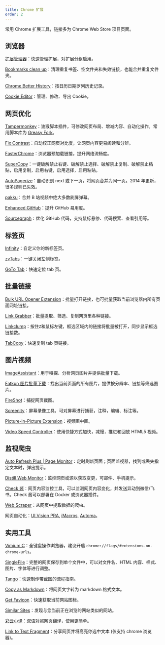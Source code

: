 ```yaml
---
title: Chrome 扩展
order: 2
---
```



常用 Chrome 扩展工具，链接多为 Chrome Web Store 项目页面。

## 浏览器

[扩展管理器](https://chrome.google.com/webstore/detail/extension-manager/gjldcdngmdknpinoemndlidpcabkggco)：快速管理扩展，对扩展分组启用。

[Bookmarks clean up](https://chrome.google.com/webstore/detail/bookmarks-clean-up/oncbjlgldmiagjophlhobkogeladjijl)：清理重复书签、空文件夹和失效链接，也能合并重复文件夹。

[Chrome Better History](https://chrome.google.com/webstore/detail/view-chrome-history/oiginoblioefjckppeefcofmkkhgbdfc)：按日历日期罗列历史记录。

[Cookie Editor](https://chrome.google.com/webstore/detail/cookie-editor/iphcomljdfghbkdcfndaijbokpgddeno)：管理、修改、导出 Cookie。

## 网页优化

[Tampermonkey](https://chrome.google.com/webstore/detail/tampermonkey/dhdgffkkebhmkfjojejmpbldmpobfkfo)：油猴脚本插件，可修改网页布局、增减内容、自动化操作，常用脚本库为 [Greasy Fork](https://greasyfork.org/zh-CN)。

[Fix Contrast](https://chrome.google.com/webstore/detail/fix-contrast/pbbcgecjmpkglppfjjggkkbhdnlemhkg)：自动校正网页对比度，让网页内容更易阅读和分辨。

[FasterChrome](https://chrome.google.com/webstore/detail/fasterchrome/nmgpnfccjfjhdenioncabecepjcmdnjg)：浏览器预加载链接，提升网络流畅度。

[SuperCopy](https://chrome.google.com/webstore/detail/supercopy-enable-copy/onepmapfbjohnegdmfhndpefjkppbjkm)：一键破解禁止右键、破解禁止选择、破解禁止复制、破解禁止粘贴，启用复制，启用右键，启用选择，启用粘贴。

[AutoPagerize](https://chrome.google.com/webstore/detail/autopagerize/igiofjhpmpihnifddepnpngfjhkfenbp)：自动识别 next 或下一页，将网页合并为同一页。2014 年更新，很多规则已失效。

[pakku](https://chrome.google.com/webstore/detail/pakku%EF%BC%9A%E5%93%94%E5%93%A9%E5%93%94%E5%93%A9%E5%BC%B9%E5%B9%95%E8%BF%87%E6%BB%A4%E5%99%A8/jklfcpboamajpiikgkbjcnnnnooefbhh)：合并 B 站视频中绝大多数刷屏弹幕。

[Enhanced GitHub](https://chrome.google.com/webstore/detail/enhanced-github/anlikcnbgdeidpacdbdljnabclhahhmd)：提升 GitHub 易用度。

[Sourcegraph](https://chrome.google.com/webstore/detail/sourcegraph/dgjhfomjieaadpoljlnidmbgkdffpack)：优化 GitHub 代码，支持鼠标悬停、代码搜索、查看引用等。

## 标签页

[Infinity](https://chrome.google.com/webstore/detail/infinity-new-tab-pro/nnnkddnnlpamobajfibfdgfnbcnkgngh)：自定义你的新标签页。

[zvTabs](https://chrome.google.com/webstore/detail/zvtabs%E4%B8%80%E9%94%AE%E5%85%B3%E9%97%AD%E5%B7%A6%E4%BE%A7%E6%A0%87%E7%AD%BE/aelfgfndnhaiicaahkbpmgbbnflnbejb)：一键关闭左侧标签。

[GoTo Tab](https://chrome.google.com/webstore/detail/goto-tab/hjfkaobgkmaeomgdhmhhipdbjdhhjkoi)：快速定位 tab 页。

## 批量链接

[Bulk URL Opener Extension](https://chrome.google.com/webstore/detail/bulk-url-opener-extension/hgenngnjgfkdggambccohomebieocekm)：批量打开链接，也可批量获取当前浏览器内所有页面网址链接。

[Link Grabber](https://chrome.google.com/webstore/detail/link-grabber/caodelkhipncidmoebgbbeemedohcdma)：批量提取、筛选、复制网页里各种链接。

[Linkclump](https://chrome.google.com/webstore/detail/linkclump/lfpjkncokllnfokkgpkobnkbkmelfefj)：按住`Z`和鼠标左键，框选区域内的链接将批量被打开，同步显示框选链接数。

[TabCopy](https://chrome.google.com/webstore/detail/tabcopy/micdllihgoppmejpecmkilggmaagfdmb)：快速复制 tab 页链接。

## 图片视频

[ImageAssistant](https://chrome.google.com/webstore/detail/imageassistant-batch-imag/dbjbempljhcmhlfpfacalomonjpalpko)：用于嗅探、分析网页图片并提供批量下载。

[Fatkun 图片批量下载](https://chrome.google.com/webstore/detail/fatkun-batch-download-ima/nnjjahlikiabnchcpehcpkdeckfgnohf)：找出当前页面的所有图片，提供按分辨率、链接等筛选图片。

[FireShot](https://chrome.google.com/webstore/detail/take-webpage-screenshots/mcbpblocgmgfnpjjppndjkmgjaogfceg)：捕捉网页截图。

[Screenity](https://chrome.google.com/webstore/detail/screenity-screen-recorder/kbbdabhdfibnancpjfhlkhafgdilcnji)：屏幕录像工具，可对屏幕进行捕获，注释，编辑、标注等。

[Picture-in-Picture Extension](https://chrome.google.com/webstore/detail/picture-in-picture-extens/hkgfoiooedgoejojocmhlaklaeopbecg)：视频画中画。

[Video Speed Controller](https://chrome.google.com/webstore/detail/video-speed-controller/nffaoalbilbmmfgbnbgppjihopabppdk)：使用快捷方式加快，减慢，推进和回放 HTML5 视频。

## 监视爬虫

[Auto Refresh Plus | Page Monitor](https://chrome.google.com/webstore/detail/auto-refresh-plus-page-mo/hgeljhfekpckiiplhkigfehkdpldcggm)：定时刷新页面；页面监视器，找到或丢失指定文本时，弹出提示。

[Distill Web Monitor](https://chrome.google.com/webstore/detail/distill-web-monitor/inlikjemeeknofckkjolnjbpehgadgge)：监控网页或源以获取变更，可邮件、手机提示。

[Check 酱](https://github.com/easychen/checkchan-dist)：网页内容监控工具，可以监测网页内容变化，并发送异动到微信/飞书。Check 酱可以部署在 Docker 或浏览器插件。

[Web Scraper](https://chrome.google.com/webstore/detail/web-scraper-free-web-scra/jnhgnonknehpejjnehehllkliplmbmhn)：从网页中提取数据的爬虫。

网页自动化：[UI.Vision PRA](https://chrome.google.com/webstore/detail/uivision-rpa/gcbalfbdmfieckjlnblleoemohcganoc), [iMacros](https://chrome.google.com/webstore/detail/imacros-for-chrome/cplklnmnlbnpmjogncfgfijoopmnlemp), [Automa](https://www.appinn.com/automa/)。

## 实用工具

[Vimium C](https://github.com/gdh1995/vimium-c/blob/master/README-zh.md)：全键盘操作浏览器，建议开启 `chrome://flags/#extensions-on-chrome-urls`。

[SingleFile](https://chrome.google.com/webstore/detail/singlefile/mpiodijhokgodhhofbcjdecpffjipkle/)：完整的网页保存到单个文件中，可以对文件名、HTML 内容、样式、图片、字体等进行调整。

[Tango](https://chrome.google.com/webstore/detail/tango/lggdbpblkekjjbobadliahffoaobaknh/)：快速制作带截图的流程指南。

[Copy as Markdown](https://chrome.google.com/webstore/detail/copy-as-markdown/nlaionblcaejecbkcillglodmmfhjhfi/)：将网页文字转为 markdown 格式文本。

[Get Favicon](https://chrome.google.com/webstore/detail/get-favicon/gpipahagclehninhhjkhbkliinfofnhe)：快速获取当前网站图标。

[Similar Sites](https://chrome.google.com/webstore/detail/similar-sites-discover-re/necpbmbhhdiplmfhmjicabdeighkndkn)：发现与您当前正在浏览的网站类似的网站。

[彩云小译](https://chrome.google.com/webstore/detail/lingocloud-web-translatio/jmpepeebcbihafjjadogphmbgiffiajh)：双语对照网页翻译，使用更简单。

[Link to Text Fragment](https://chrome.google.com/webstore/detail/link-to-text-fragment/pbcodcjpfjdpcineamnnmbkkmkdpajjg)：分享网页并将高亮你选中文本 (仅支持 chrome 浏览器)。
